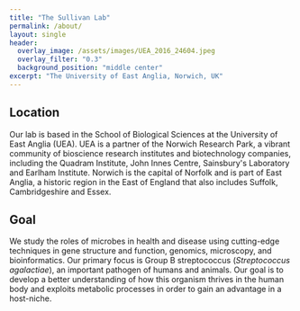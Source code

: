 ```yaml
---
title: "The Sullivan Lab"
permalink: /about/
layout: single
header:
  overlay_image: /assets/images/UEA_2016_24604.jpeg
  overlay_filter: "0.3"
  background_position: "middle center"
excerpt: "The University of East Anglia, Norwich, UK"
---
```



## Location ##
Our lab is based in the School of Biological Sciences at the University of East Anglia (UEA). UEA is a partner of the Norwich Research Park, a vibrant community of bioscience research institutes and biotechnology companies, including the Quadram Institute, John Innes Centre, Sainsbury's Laboratory and Earlham Institute. Norwich is the capital of Norfolk and is part of East Anglia, a historic region in the East of England that also includes Suffolk, Cambridgeshire and Essex.

## Goal ##
We study the roles of microbes in health and disease using cutting-edge techniques in gene structure and function, genomics, microscopy, and bioinformatics. Our primary focus is Group B streptococcus (*Streptococcus agalactiae*), an important pathogen of humans and animals. Our goal is to develop a better understanding of how this organism thrives in the human body and exploits metabolic processes in order to gain an advantage in a host-niche.
